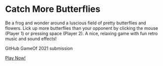 # Catch More Butterflies

Be a frog and wonder around a luscious field of pretty butterflies and flowers. Lick up more butterflies than your opponent by clicking the mouse (Player 1) or pressing space (Player 2). A nice, relaxing game with fun retro music and sound effects!

GitHub GameOf 2021 submission

[Play Now!](https://mattwatson.itch.io/catch-more-butterflies)
